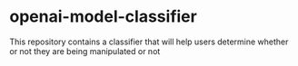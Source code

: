 # openai-model-classifier
This repository contains a classifier that will help users determine whether or not they are being manipulated or not

